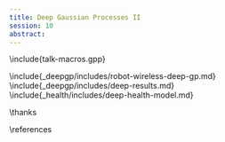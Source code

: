 ```yaml
---
title: Deep Gaussian Processes II
session: 10
abstract:
---
```


\include{talk-macros.gpp}

\include{_deepgp/includes/robot-wireless-deep-gp.md}
\include{_deepgp/includes/deep-results.md}
\include{_health/includes/deep-health-model.md}

\thanks

\references
